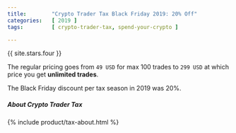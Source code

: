 ```yaml
---
title:        "Crypto Trader Tax Black Friday 2019: 20% Off"
categories:   [ 2019 ]
tags:         [ crypto-trader-tax, spend-your-crypto ]

---
```


{{ site.stars.four }}

The regular pricing goes from `49 USD` for max 100 trades to `299 USD` at which price you get **unlimited trades**.

The Black Friday discount per tax season in 2019 was 20%.

##### About Crypto Trader Tax

{% include product/tax-about.html %}
